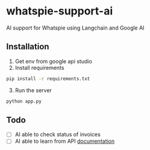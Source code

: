 # whatspie-support-ai
AI support for Whatspie using Langchain and Google AI

## Installation
1. Get env from google api studio
2. Install requirements
```bash
pip install -r requirements.txt
```
3. Run the server
```bash
python app.py
```

## Todo
- [ ] AI able to check status of invoices
- [ ] AI able to learn from API [documentation](https://docs.whatspie.com)